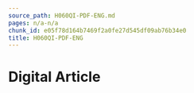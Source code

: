 ```yaml
---
source_path: H060QI-PDF-ENG.md
pages: n/a-n/a
chunk_id: e05f78d164b7469f2a0fe27d545df09ab76b34e0
title: H060QI-PDF-ENG
---
```

# Digital Article
